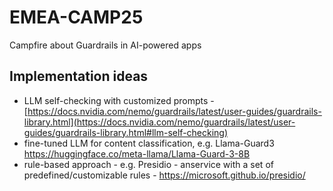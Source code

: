 # EMEA-CAMP25
Campfire about Guardrails in AI-powered apps
## Implementation ideas
* LLM self-checking with customized prompts -[https://docs.nvidia.com/nemo/guardrails/latest/user-guides/guardrails-library.html](https://docs.nvidia.com/nemo/guardrails/latest/user-guides/guardrails-library.html#llm-self-checking)
* fine-tuned LLM for content classification, e.g. Llama-Guard3 https://huggingface.co/meta-llama/Llama-Guard-3-8B
* rule-based approach - e.g. Presidio - anservice with a set of predefined/customizable rules - https://microsoft.github.io/presidio/



